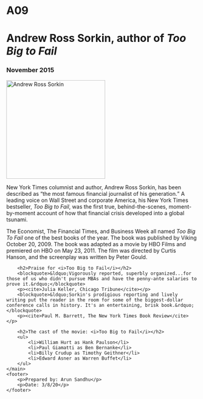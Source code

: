 # A09
<!DOCTYPE html>
<html lang="en">

<head>
	<meta charset="utf-8">
	<title>San Joaquin Valley Town Hall</title>
	<link rel="shortcut icon" href="../images/favicon.ico">
	<link rel="stylesheet" href="../styles/normalize.css">
	<link rel="stylesheet" href="../styles/c05x_sorkin.css">
</head>
<body>
	<main>
		<h1>Andrew Ross Sorkin, author of <i>Too Big to Fail</i></h1>
		<h3>November 2015</h3>
		<img src="../images/sorkin_desk260.jpg" alt="Andrew Ross Sorkin" width="260">
		<p>New York Times columnist and author, Andrew Ross Sorkin, has been described as <q>the most famous financial journalist of his generation.</q> A leading voice on Wall Street and corporate America, his New York Times bestseller, <i>Too Big to Fail</i>, was the first true, behind-the-scenes, moment-by-moment account of how that financial crisis developed into a global tsunami.</p>
		<p>The Economist, The Financial Times, and Business Week all named <i>Too Big To Fail</i> one of the best books of the year. The book was published by Viking October 20, 2009. The book was adapted as a movie by HBO Films and premiered on HBO on May 23, 2011. The film was directed by Curtis Hanson, and the screenplay was written by Peter Gould.</p>
		
		<h2>Praise for <i>Too Big to Fail</i></h2>
		<blockquote>&ldquo;Vigorously reported, superbly organized...for those of us who didn't pursue MBAs and have the penny-ante salaries to prove it.&rdquo;</blockquote>
		<p><cite>Julia Keller, Chicago Tribune</cite></p>
		<blockquote>&ldquo;Sorkin's prodigious reporting and lively writing put the reader in the room for some of the biggest-dollar conference calls in history. It's an entertaining, brisk book.&rdquo;</blockquote>
		<p><cite>Paul M. Barrett, The New York Times Book Review</cite></p>
		
		<h2>The cast of the movie: <i>Too Big to Fail</i></h2>
		<ul>
			<li>William Hurt as Hank Paulson</li>
			<li>Paul Giamatti as Ben Bernanke</li>
			<li>Billy Crudup as Timothy Geithner</li>
			<li>Edward Asner as Warren Buffet</li>
		</ul>
	</main>
	<footer>
		<p>Prepared by: Arun Sandhu</p>
		<p>Date: 3/8/20</p>
	</footer>
</body>
</html>
